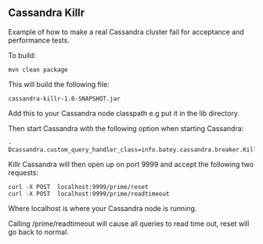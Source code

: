 ## Cassandra Killr

Example of how to make a real Cassandra cluster fail for acceptance and performance tests.

To build:

```shell
mvn clean package
```

This will build the following file:

```shell
cassandra-killr-1.0-SNAPSHOT.jar
```

Add this to your Cassandra node classpath e.g put it in the lib directory.

Then start Cassandra with the following option when starting Cassandra:

```shell
-Dcassandra.custom_query_handler_class=info.batey.cassandra.breaker.KillrQueryHandler
```

Killr Cassandra will then open up on port 9999 and accept the following two requests:

```shell
curl -X POST  localhost:9999/prime/reset
curl -X POST  localhost:9999/prime/readtimeout
```

Where localhost is where your Cassandra node is running.

Calling  /prime/readtimeout will cause all queries to read time out, reset will go back to normal.